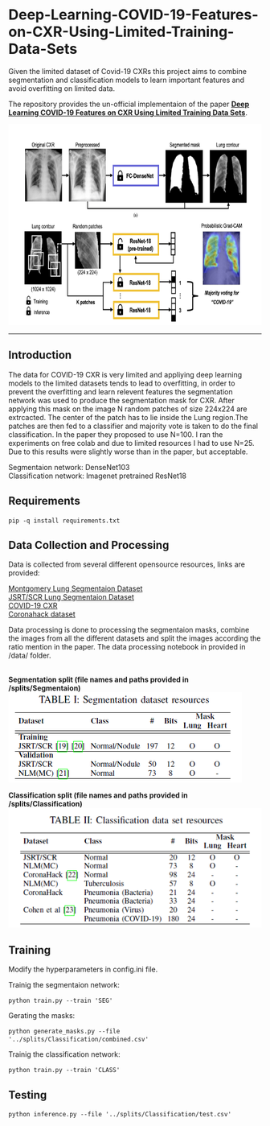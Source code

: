 # Deep-Learning-COVID-19-Features-on-CXR-Using-Limited-Training-Data-Sets
Given the limited dataset of Covid-19 CXRs this project aims to combine segmentation and classification models to learn important features and avoid overfitting on limited data.

The repository provides the un-official implementaion of the paper <a href='https://ieeexplore.ieee.org/document/9090149'> <b>Deep Learning COVID-19 Features on CXR Using Limited Training Data 
Sets</b></a>.

<img src="https://github.com/manastahir/Deep-Learning-COVID-19-Features-on-CXR-Using-Limited-Training-Data-Sets/blob/master/architechure.png" height="400" width="800" alt="architechure">
<hr/>

## Introduction
The data for COVID-19 CXR is very limited and appliying deep learning models to the limited datasets tends to lead to overfitting, in order to prevent the overfitting and learn relevent 
features the segmentation network was used to produce the segmentation mask for CXR. After applying this mask on the image N random patches of size 224x224 are 
extrcacted. The center of the patch has to lie inside the Lung region.The patches are then fed to a classifier and majority vote is taken to do the final classification. In the 
paper they proposed to use N=100. I ran the experiments on free colab and due to limited resources I had to use N=25. Due to this results were slightly worse than in the paper, but 
acceptable.

Segmentaion network: DenseNet103<br/>
Classification network: Imagenet pretrained ResNet18

## Requirements
```shell
pip -q install requirements.txt
```

## Data Collection and Processing

Data is collected from several different opensource resources, links are provided:

<a href=https://openi.nlm.nih.gov/imgs/collections/NLM-MontgomeryCXRSet.zip>Montgomery Lung Segmentaion Dataset</a><br/>
<a href=http://db.jsrt.or.jp/data_download_contents/download_data/All247images.zip>JSRT/SCR Lung Segmentaion Dataset</a><br/>
<a href=https://github.com/ieee8023/covid-chestxray-dataset/archive/master.zip>COVID-19 CXR</a><br/>
<a href=https://www.kaggle.com/praveengovi/coronahack-chest-xraydataset>Coronahack dataset</a><br/>

Data processing is done to processing the segmentaion masks, combine the images from all the different datasets and split the images according the ratio mention in the paper. The data processing notebook in provided in /data/ folder. <br/>
<br/>

<b>Segmentation split (file names and paths provided in /splits/Segmentaion)</b>
<img src="https://github.com/manastahir/Deep-Learning-COVID-19-Features-on-CXR-Using-Limited-Training-Data-Sets/blob/master/splits/Segmentation/table.png">

<b>Classification split (file names and paths provided in /splits/Classification)</b>
<img src="https://github.com/manastahir/Deep-Learning-COVID-19-Features-on-CXR-Using-Limited-Training-Data-Sets/blob/master/splits/Classification/table.png">

## Training
Modify the hyperparameters in config.ini file.

Trainig the segmentaion network:
```shell
python train.py --train 'SEG'
```
Gerating the masks:
```shell
python generate_masks.py --file '../splits/Classification/combined.csv'
```
Trainig the classification network:
```shell
python train.py --train 'CLASS'
```

## Testing
```shell
python inference.py --file '../splits/Classification/test.csv'
```
